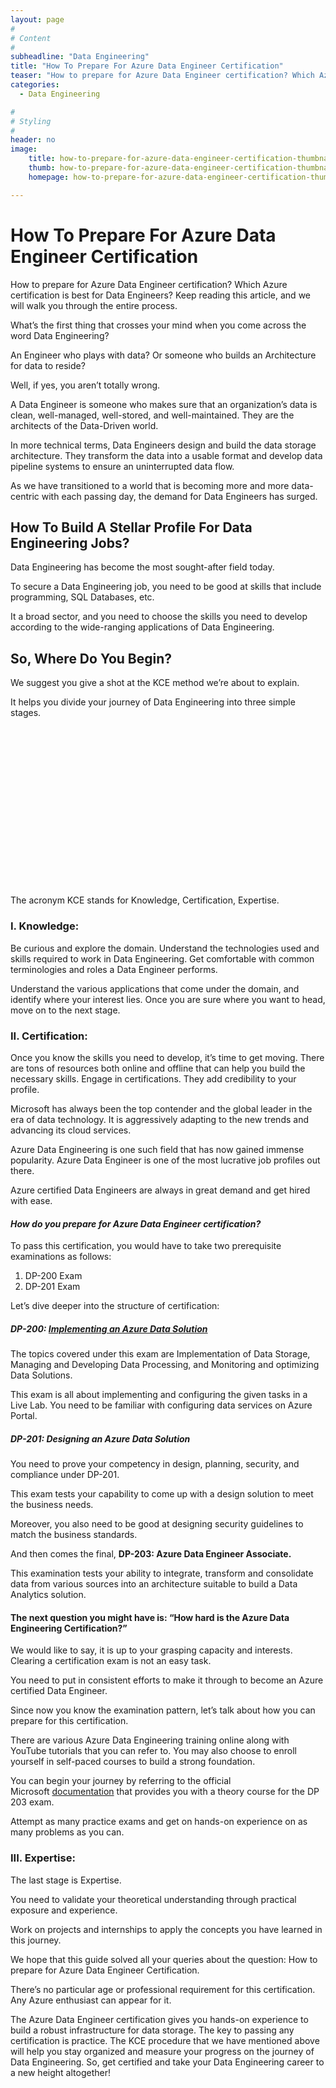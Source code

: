 ```yaml
---
layout: page
#
# Content
#
subheadline: "Data Engineering"
title: "How To Prepare For Azure Data Engineer Certification"
teaser: "How to prepare for Azure Data Engineer certification? Which Azure certification is best for Data Engineers? Keep reading this article, and we will walk you through the entire process.What’s the first thing that crosses your mind when you come across the word Data Engineering?An Engineer who plays with data? Or someone who builds an Architecture for data to reside?Well, if yes, you aren’t"
categories:
  - Data Engineering

#
# Styling
#
header: no
image:
    title: how-to-prepare-for-azure-data-engineer-certification-thumbnail.jpg
    thumb: how-to-prepare-for-azure-data-engineer-certification-thumbnail.jpg
    homepage: how-to-prepare-for-azure-data-engineer-certification-thumbnail.jpg

---
```


# How To Prepare For Azure Data Engineer Certification

How to prepare for Azure Data Engineer certification? Which Azure certification is best for Data Engineers? Keep reading this article, and we will walk you through the entire process.


What’s the first thing that crosses your mind when you come across the word Data Engineering?


An Engineer who plays with data? Or someone who builds an Architecture for data to reside?


Well, if yes, you aren’t totally wrong.


A Data Engineer is someone who makes sure that an organization’s data is clean, well-managed, well-stored, and well-maintained. They are the architects of the Data-Driven world.


In more technical terms, Data Engineers design and build the data storage architecture. They transform the data into a usable format and develop data pipeline systems to ensure an uninterrupted data flow. 


As we have transitioned to a world that is becoming more and more data-centric with each passing day, the demand for Data Engineers has surged.


How To Build A Stellar Profile For Data Engineering Jobs?
---------------------------------------------------------


Data Engineering has become the most sought-after field today.


To secure a Data Engineering job, you need to be good at skills that include programming, SQL Databases, etc.


It a broad sector, and you need to choose the skills you need to develop according to the wide-ranging applications of Data Engineering.


**So, Where Do You Begin?**
---------------------------


We suggest you give a shot at the KCE method we’re about to explain.


It helps you divide your journey of Data Engineering into three simple stages.


![KCE Framework](data:image/svg+xml,%3Csvg%20xmlns='http://www.w3.org/2000/svg'%20viewBox='0%200%201024%20547'%3E%3C/svg%3E)
The acronym KCE stands for Knowledge, Certification, Expertise.


### I. **Knowledge:**


Be curious and explore the domain. Understand the technologies used and skills required to work in Data Engineering. Get comfortable with common terminologies and roles a Data Engineer performs.


Understand the various applications that come under the domain, and identify where your interest lies. Once you are sure where you want to head, move on to the next stage.


### II. **Certification:**


Once you know the skills you need to develop, it’s time to get moving. There are tons of resources both online and offline that can help you build the necessary skills. Engage in certifications. They add credibility to your profile. 


Microsoft has always been the top contender and the global leader in the era of data technology. It is aggressively adapting to the new trends and advancing its cloud services.


Azure Data Engineering is one such field that has now gained immense popularity. Azure Data Engineer is one of the most lucrative job profiles out there.


Azure certified Data Engineers are always in great demand and get hired with ease.


#### ***How do you prepare for Azure Data Engineer certification?***


To pass this certification, you would have to take two prerequisite examinations as follows:


1. DP-200 Exam
2. DP-201 Exam


Let’s dive deeper into the structure of certification:


##### **DP-200:** [**Implementing an Azure Data Solution**](https://intellipaat.com/blog/dp-200-certification-exam-preparation-guide/)


The topics covered under this exam are Implementation of Data Storage, Managing and Developing Data Processing, and Monitoring and optimizing Data Solutions. 


This exam is all about implementing and configuring the given tasks in a Live Lab. You need to be familiar with configuring data services on Azure Portal.


##### **DP-201: Designing an Azure Data Solution**


You need to prove your competency in design, planning, security, and compliance under DP-201.


This exam tests your capability to come up with a design solution to meet the business needs.


Moreover, you also need to be good at designing security guidelines to match the business standards.


And then comes the final, **DP-203: Azure Data Engineer Associate.**


This examination tests your ability to integrate, transform and consolidate data from various sources into an architecture suitable to build a Data Analytics solution.


#### **The next question you might have is: “How hard is the Azure Data Engineering Certification?”**


We would like to say, it is up to your grasping capacity and interests. Clearing a certification exam is not an easy task.


You need to put in consistent efforts to make it through to become an Azure certified Data Engineer.


Since now you know the examination pattern, let’s talk about how you can prepare for this certification. 


There are various Azure Data Engineering training online along with YouTube tutorials that you can refer to. You may also choose to enroll yourself in self-paced courses to build a strong foundation. 


You can begin your journey by referring to the official Microsoft [documentation](https://docs.microsoft.com/en-us/users/23110622/collections/1ngybp2dnk1n8z?WT.mc_id=Azure_BoM-wwl) that provides you with a theory course for the DP 203 exam.


Attempt as many practice exams and get on hands-on experience on as many problems as you can. 


### III. **Expertise:**


The last stage is Expertise.


You need to validate your theoretical understanding through practical exposure and experience.


Work on projects and internships to apply the concepts you have learned in this journey.


We hope that this guide solved all your queries about the question: How to prepare for Azure Data Engineer Certification.


There’s no particular age or professional requirement for this certification. Any Azure enthusiast can appear for it.


The Azure Data Engineer certification gives you hands-on experience to build a robust infrastructure for data storage. The key to passing any certification is practice. The KCE procedure that we have mentioned above will help you stay organized and measure your progress on the journey of Data Engineering. So, get certified and take your Data Engineering career to a new height altogether!


